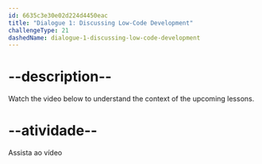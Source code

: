 ```yaml
---
id: 6635c3e30e02d224d4450eac
title: "Dialogue 1: Discussing Low-Code Development"
challengeType: 21
dashedName: dialogue-1-discussing-low-code-development
---
```


# --description--

Watch the video below to understand the context of the upcoming lessons.

# --atividade--

Assista ao vídeo

